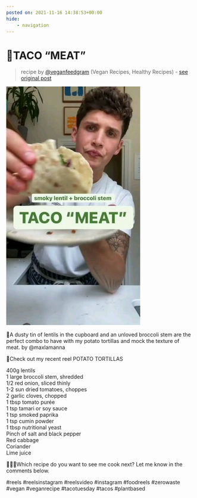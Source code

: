 ```yaml
---
posted on: 2021-11-16 14:38:53+00:00
hide:
    - navigation
---
```


# 🌮TACO “MEAT” 

> recipe by [@veganfeedgram](https://www.instagram.com/veganfeedgram/) 
(Vegan Recipes, Healthy Recipes) - [see original post](https://instagram.com/p/CWVyIYElKCx)

![](../img/veganfeedgram_16-11-2021_1411.png)

  
🌮A dusty tin of lentils in the cupboard and an unloved broccoli stem are the perfect combo to have with my potato tortillas and mock the texture of meat. by @maxlamanna  
  
🥔Check out my recent reel POTATO TORTILLAS  
  
400g lentils  
1 large broccoli stem, shredded  
1/2 red onion, sliced thinly  
1-2 sun dried tomatoes, choppes  
2 garlic cloves, chopped  
1 tbsp tomato purée   
1 tsp tamari or soy sauce  
1 tsp smoked paprika   
1 tsp cumin powder  
1 tbsp nutritional yeast  
Pinch of salt and black pepper  
Red cabbage   
Coriander   
Lime juice  
  
👨🏻‍🍳Which recipe do you want to see me cook next? Let me know in the comments below.  
  
\#reels \#reelsinstagram \#reelsvideo \#instagram \#foodreels \#zerowaste \#vegan \#veganrecipe \#tacotuesday \#tacos \#plantbased   